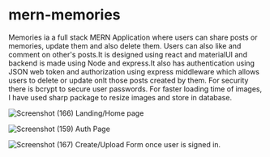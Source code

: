 # mern-memories
Memories ia a full stack MERN Application where users can share posts or memories, update them and also delete them. Users can also like and comment on other's posts.It is designed using react and materialUI and backend is made using Node and express.It also has authentication using JSON web token and authorization using express middleware which allows users to delete or update onlt those posts created by them. For security there is bcrypt to secure user passwords. For faster loading time of images, I have used sharp package to resize images and store in database.

![Screenshot (166)](https://user-images.githubusercontent.com/58074562/210429411-9966a244-adc5-4d97-9d06-f83b8ee1bf5e.png)
                                               Landing/Home page

![Screenshot (159)](https://user-images.githubusercontent.com/58074562/210429578-5e375870-9db5-4445-8abc-58c4f4704eb3.png)
                                                  Auth Page 

![Screenshot (167)](https://user-images.githubusercontent.com/58074562/210429846-35325db4-54af-4c0f-be7c-73f6c12f93d4.png)
                                        Create/Upload Form once user is signed in.
